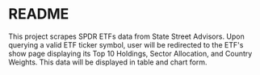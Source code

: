 # README

This project scrapes SPDR ETFs data from State Street Advisors. Upon querying a valid ETF ticker symbol, user will be redirected to the ETF's show page displaying its Top 10 Holdings, Sector Allocation, and Country Weights. This data will be displayed in table and chart form.

